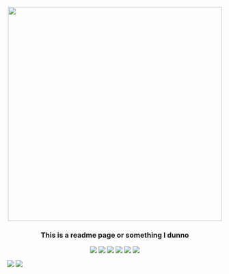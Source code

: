 <p align="center"><img width="500" src="https://i.pinimg.com/originals/0f/59/36/0f5936ee9037876e4b4f79eb7755ed1b.gif"></p>
<h3 align="center">This is a readme page or something I dunno</h3>
<p align="center">
<img src="https://img.shields.io/badge/Atom-66595C?style=for-the-badge&logo=Atom&logoColor=white" />
<img src="https://img.shields.io/badge/Python-3776AB?style=for-the-badge&logo=python&logoColor=white" />
<img src="https://img.shields.io/badge/HTML5-E34F26?style=for-the-badge&logo=html5&logoColor=white" />
<img src="https://img.shields.io/badge/CSS3-1572B6?style=for-the-badge&logo=css3&logoColor=white" />
<img src="https://img.shields.io/badge/JavaScript-323330?style=for-the-badge&logo=javascript&logoColor=F7DF1E" />
<img src="https://img.shields.io/badge/C-00599C?style=for-the-badge&logo=c&logoColor=white" />
</p>

<p>
<img src="https://github-readme-stats.vercel.app/api/pin/?username=beakbryno7&repo=personal-files&bg_color=272727&title_color=00bbff&hide_border=true&icon_color=c8ff00&text_color=ffffff">
<img src="https://github-readme-stats.vercel.app/api/pin/?username=beakbryno7&repo=startpage&bg_color=272727&title_color=00bbff&hide_border=true&icon_color=c8ff00&text_color=ffffff">
</p>
